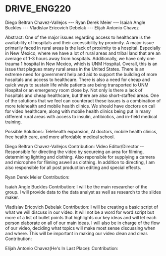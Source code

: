 # DRIVE_ENG220
 Diego Beltran Chavez-Vallejos --- Ryan Derek Meier --- Isaiah Angle Buckles --- Vladislav Ericovich Debelak --- Elijah Antonio Chavez



 Abstract: 
One of the major issues regarding access to healthcare is the availability of hospitals and their accessibility by proximity. A major issue primarily faced in rural areas is the lack of proximity to a hospital. Especially in New Mexico, where we have a lot of rural areas and tribal land that are an average of 1-3 hours away from hospitals. Additionally, we have only one trauma 1 hospital in New Mexico, which is UNM Hospital. Overall, this is an issue that plagues many rural areas in the United States. There is an extreme need for government help and aid to support the building of more hospitals and access to healthcare. There is also a need for cheap and quick ways to sustain life while patients are being transported to UNM Hospital or an emergency room close by. Not only is there a lack of hospitals and cheap healthcare, but there are also short-staffed areas. One of the solutions that we feel can counteract these issues is a combination of more telehealth and mobile health clinics. We should have doctors on call for video healthcare, along with mobile health clinics being put in many different rural areas with access to insulin, antibiotics, and in-field medical training. 

Possible Solutions: 
Telehealth expansion, AI doctors, mobile health clinics, free health care, and more affordable medical school.


Diego Beltran Chavez-Vallejos 
	Contribution: Video Editor/Director -- Responsible for directing the video by secureing an area for filming, determining lighting and clothing. Also reponsible for supplying a camera and microphne for fliming aswell as clothing. In addition to directing, I am also responsible for all post production editing and special effects.
 
 
Ryan Derek Meier
	Contribution:


Isaiah Angle Buckles
	Contribution: I will be the main researcher of the group. I will provide data to the data analyst as well as research to the slides maker. 


Vladislav Ericovich Debelak
	Contribution: I will be creating a basic script of what we will discuss in our video. It will not be a word for word script but more of a list of bullet points that highlights our key ideas and will let each person elaborate on all of our main ideas. I will also be in charge of the flow of our video, deciding what topics will make most sense discussing when and where. This will be important in making our video clean and clear.
	Contribution:
	

Elijah Antonio Chavez(He's In Last Place):
	Contribution:



